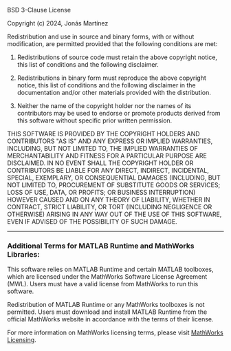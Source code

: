 BSD 3-Clause License

Copyright (c) 2024, Jonás Martínez

Redistribution and use in source and binary forms, with or without
modification, are permitted provided that the following conditions are met:

1. Redistributions of source code must retain the above copyright notice, this
   list of conditions and the following disclaimer.

2. Redistributions in binary form must reproduce the above copyright notice,
   this list of conditions and the following disclaimer in the documentation
   and/or other materials provided with the distribution.

3. Neither the name of the copyright holder nor the names of its
   contributors may be used to endorse or promote products derived from
   this software without specific prior written permission.

THIS SOFTWARE IS PROVIDED BY THE COPYRIGHT HOLDERS AND CONTRIBUTORS "AS IS"
AND ANY EXPRESS OR IMPLIED WARRANTIES, INCLUDING, BUT NOT LIMITED TO, THE
IMPLIED WARRANTIES OF MERCHANTABILITY AND FITNESS FOR A PARTICULAR PURPOSE ARE
DISCLAIMED. IN NO EVENT SHALL THE COPYRIGHT HOLDER OR CONTRIBUTORS BE LIABLE
FOR ANY DIRECT, INDIRECT, INCIDENTAL, SPECIAL, EXEMPLARY, OR CONSEQUENTIAL
DAMAGES (INCLUDING, BUT NOT LIMITED TO, PROCUREMENT OF SUBSTITUTE GOODS OR
SERVICES; LOSS OF USE, DATA, OR PROFITS; OR BUSINESS INTERRUPTION) HOWEVER
CAUSED AND ON ANY THEORY OF LIABILITY, WHETHER IN CONTRACT, STRICT LIABILITY,
OR TORT (INCLUDING NEGLIGENCE OR OTHERWISE) ARISING IN ANY WAY OUT OF THE USE
OF THIS SOFTWARE, EVEN IF ADVISED OF THE POSSIBILITY OF SUCH DAMAGE.

---

### Additional Terms for MATLAB Runtime and MathWorks Libraries:

This software relies on MATLAB Runtime and certain MATLAB toolboxes, which are licensed under the MathWorks Software License Agreement (MWL). Users must have a valid license from MathWorks to run this software.

Redistribution of MATLAB Runtime or any MathWorks toolboxes is not permitted. Users must download and install MATLAB Runtime from the official MathWorks website in accordance with the terms of their license.

For more information on MathWorks licensing terms, please visit [MathWorks Licensing](https://www.mathworks.com/company/aboutus/policies_statements/).
